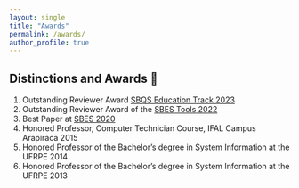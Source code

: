 ```yaml
---
layout: single
title: "Awards"
permalink: /awards/
author_profile: true
---
```


## Distinctions and Awards 🥇
1. Outstanding Reviewer Award [SBQS Education Track 2023](https://twitter.com/fkenjikamei/status/1722310451751461357)
2. Outstanding Reviewer Award of the [SBES Tools 2022](https://twitter.com/fkenjikamei/status/1578599997716983809)
3. Best Paper at [SBES 2020](https://twitter.com/fkenjikamei/status/1319730656105160706)
4. Honored Professor, Computer Technician Course, IFAL Campus Arapiraca 2015
5. Honored Professor of the Bachelor’s degree in System Information at the UFRPE 2014
6. Honored Professor of the Bachelor’s degree in System Information at the UFRPE 2013
